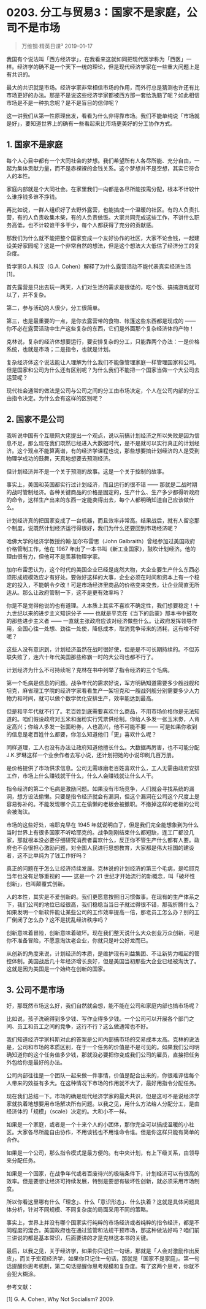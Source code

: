 # 0203. 分工与贸易3：国家不是家庭，公司不是市场
> 万维钢·精英日课³
2019-01-17

我国有个说法叫「西方经济学」，在我看来这就如同把现代医学称为「西医」一样。经济学的确不是一个天下一统的理论，但是现代经济学家在一些重大问题上是有共识的。

最大的共识就是市场。经济学家非常相信市场的作用，而外行总是猜测也许还有比市场更好的办法。那是不是说这些经济学家都被西方那一套给洗脑了呢？如此相信市场是不是一种执念呢？是不是盲目的信仰呢？

这一讲我们从第一性原理出发，看看为什么非得靠市场。我们不能单纯说「市场就是好」，要知道世界上的确有一些看起来比市场更美好的分工协作方式。

## 1. 国家不是家庭
每个人心目中都有一个大同社会的梦想。我们希望所有人各尽所能、充分自由，一起为集体贡献力量，而不是赤裸裸的金钱关系。这个梦想并不是空想，其实它符合人的本性。

家庭内部就是个大同社会。在家里我们一向都是各尽所能按需分配，根本不计较什么谁挣钱多谁不挣钱。

再比如说，一群人组织好了去野外露营，也能搞成一个温暖的社区。有的人负责扎营，有的人负责收集木柴，有的人负责做饭。大家共同完成这些工作，不讲什么职务高低，也不计较谁干多干少，每个人都获得了充分的贡献感。

那我们为什么就不能把整个国家变成一个友好协作的社区，大家不论金钱，一起建设美好家园呢？这是一个非常自然的想法，但是这个想法大大低估了经济分工的复杂度。

哲学家G.A.科汉（G.A. Cohen）解释了为什么露营活动不能代表真实经济生活 [1]。

首先露营是只出去玩一两天，人们对生活的需求是很低的，吃个饭、搞搞游戏就可以了，并不复杂。

第二，参与活动的人很少，分工很简单。

第三，也是最重要的一点，是你去露营带的食物、帐篷这些东西都是现成的 —— 你不必在露营活动中生产这些复杂的东西，它们是外面那个复杂经济体的产物！

克林说，复杂的经济体想要运行，要安排复杂的分工，只能靠两个办法：一是价格系统，也就是市场；二是指令，也就是计划。

复杂经济体这个说法能让人理解为什么我们不能像管理家庭一样管理国家和公司。但是国家和公司为什么还有区别呢？为什么我们不能把一个国家当做一个大公司去运营呢？

现代社会通常的做法是公司与公司之间的分工由市场决定，个人在公司内部的分工由指令决定。为什么会有这样的区别呢？

## 2. 国家不是公司
我听说中国有个互联网大佬提出一个观点，说以前搞计划经济之所以失败是因为信息不足，那么现在我们既然已经进入大数据时代，是不是就可以实行真正的计划经济。这个观点不能算离谱，有的经济学课程也说，那些想要搞计划经济的人是受到物理学成功的鼓舞，天真地想要去预测经济。

但计划经济并不是一个关于预测的故事。这是一个关于控制的故事。

事实上，美国和英国都实行过计划经济，而且运行的很不错 —— 那就是二战时期的战时管制经济。各种关键商品的价格是固定的，生产什么、生产多少都得听政府的命令，这样生产出来的东西一定能卖得出去，每个人都明确知道自己应该做什么。

计划经济真的把国家变成了一台机器，而且效率非常高。结果战后，就有人留恋那个制度，说既然计划经济运行得很好，我们为什么还要回到市场经济呢？

哈佛大学的经济学教授约翰·加尔布雷思（John Galbraith）曾经参加过美国政府价格管制工作，他在 1967 年出了一本书叫《新工业国家》，鼓吹计划经济。他的理由很有力，但他可不是羡慕物理学家。

加尔布雷思认为，这个时代的美国企业已经是庞然大物，大企业要生产什么东西必须形成规模效应才有好处。要做好这样的大事，企业必须在时间和资本上有一个稳定的投入，不能朝令夕改！可是市场经济里商品的价格变来变去，让企业简直无所适从。那么让政府管制一下，这不是更有效率吗？

你是不是觉得他说的也有道理。人本质上其实不喜欢不确定性，我们想要稳定！十九世纪以来的进步主义知识分子 —— 也就是平克在《当下的启蒙》那本书中鼓吹的那些进步主义者 —— 一直就主张政府应该对经济做些什么。让政府发挥领导作用，全国心往一处想、劲往一处使，降低成本，取消竞争带来的消耗，这有啥不好呢？

这些人没有意识到，计划经济虽然在战时很好使，但是是不可长期持续的。不但苏联失败了，连六十年代美国那些称霸一时的大公司也都不行了。

计划经济为什么不可持续呢？克林在书中列举了指令经济的三个毛病。

第一个毛病是信息的问题。战争年代的需求好说，军方明确知道需要多少艘战舰和坦克，麻省理工学院的经济学家看看生产一架坦克和一艘战列舰分别需要多少人力物力和时间，就可以做个数学优化安排生产，效率能达到最高。

但是和平年代就不行了。老百姓到底需要喜欢什么商品，不用市场价格你是无法知道的。咱们假设政府对玉米和面粉实行凭票供给制。你给人多发一张玉米劵，人肯定高兴；你给人多发一张面粉券，人也高兴，他不可能不要 —— 可是如果你收到的信息是老百姓什么都要，你怎么知道他们「更」喜欢什么呢？

同样道理，工人也没有办法让政府知道他擅长什么。大数据再厉害，也不可能分配J.K.罗琳这样一个业余作者去写小说，还计划把她的小说印刷几百万册。

是价格提供了市场供求信息。公司无需琢磨老百姓喜欢什么，工人无需由政府安排工作，市场上什么赚钱就干什么，什么人会赚钱就让什么人干。

指令经济的第二个毛病是激励问题。如果没有市场竞争，人们就会寻找系统的漏洞，想方设法偷懒。只要是指令经济就会有漏洞，但这个漏洞在公司这个尺度上是容易弥补的。不能发现哪个员工在偷懒的老板会被撤职。不撤掉这样的老板的公司会被淘汰。

市场的这些好处，哈耶克早在 1945 年就说明白了，但是我们完全能想象到为什么当时世界上有很多国家不听哈耶克的。战争刚刚结束什么都短缺，连工厂都没几家，那就根本没必要仔细研究消费者喜欢什么，反正你不管生产什么都有人要。政府也不会很担心激励问题，对全国人民进行思想教育，大家都是伟大祖国的建设者，这不比单纯为了钱工作好吗？

真正的问题在于怎么让经济持续发展。克林说的计划经济的第三个毛病，是哈耶克当年也没有足够重视的 —— 这是一个 21 世纪才开始流行的新概念，叫「破坏性创新」，也叫颠覆式创新。

人的本性，其实是不爱创新的。我们更愿意按照旧习惯做事。在现有的生产体系之下，我们公司的地位已经很高，我们稳稳当当日子就过得很不错，那我折腾什么？如果发明一个新软件能让某些公司的工作效率提高一倍，那老员工怎么办？别的工厂倒闭了怎么办？这不是扰乱经济秩序吗？

创新意味着冒险，创新意味着破坏。现在我们整天说什么大众创业万众创新，可是你不准备冒险，不愿意淘汰老企业，你就只是叶公好龙而已。

从创新的角度来说，计划经济的本质，是维护现有利益集团、不让新势力崛起的管控体制。美国战后几十年经济增长良好，但是美国当初那些大企业已经被淘汰了。这就是因为美国是一个始终在创新的国家。

## 3. 公司不是市场
好，那既然市场这么好，我们自然就会想，能不能在公司和家庭内部也搞市场呢？

比如说，孩子洗碗得到多少钱、写作业得多少钱。一个公司可以开展各个部门之间、员工和员工之间的竞争，这行不行？这么做通常也不好。

我们知道经济学家科斯对此的答案是公司内部搞市场的交易成本太高。克林的说法是，公司和市场的本质区别，在于一个任务的价值是不是可见的。如果我们公司明确知道你的这个任务值多少钱，那就没必要把你变成我们公司的雇员，直接把任务外包给你是最好的办法。

公司内部往往是一个团队一起来做一件事情，价值是配合出来的，你很难评估每个人带来的效益有多大。在这种情况下市场的作用就不大了，最好用指令分配任务。

现在我们总结一下。市场的确是现代经济学家的最大共识，但是这可不是说经济学家就执着地想要用市场解决所有问题。以我之见，用什么方法给人分配分工，是由经济体的「规模」（scale）决定的。大和小不一样。

如果是一个家庭，或者是一个十来个人的小团体，那你完全可以搞成温暖的小社区。大家各尽所能自由协作，不用谈钱也不用谁命令谁。但是你这样只能有简单的合作。

如果是一个公司，那么指令模式是最方便的。有中央计划，有上下级关系，由领导来分配任务。

如果是一个国家，在战争年代或者百废待兴的极端条件下，计划经济可以有很高的效率。但是要想让经济可持续发展，特别是要想有破坏性创新，就必须采用市场制度。

所以你看这里哪有什么「理念」、什么「意识形态」、什么执着？这就是具体问题具体分析，针对不同规模、不同复杂度的局面采用不同的策略。

事实上，世界上并没有哪个国家实行纯粹的市场经济或者纯粹的指令经济，都是不同程度的混合。美国政府也在通过监管和法规干预市场，那这种做法好吗？咱们前三讲说的都是基本常识，后面要讲的才是克林这本书的关键。

最后，以我之见，关于经济学，如果你只记住一句话，那就是「人会对激励作出反应」。而关于宏观经济学，如果你只记住一句话，那就是「国家不是家庭」。第一句话提醒你思考机制，第二句话提醒你思考规模和复杂度。有了这两个思考，你就不会犯大糊涂。

参考文献：

[1] G. A. Cohen, Why Not Socialism? 2009.